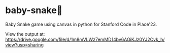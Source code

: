 # baby-snake🐍
Baby Snake game using canvas in python for Stanford Code in Place'23.

View the output at: https://drive.google.com/file/d/1m8mVLWz7emMD14bv6AOiKJz0YJ2Cvk_h/view?usp=sharing
